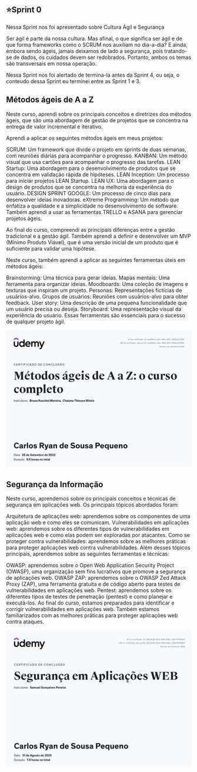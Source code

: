 ## ⭐Sprint 0

Nessa Sprint nos foi apresentado sobre Cultura Ágil e Segurança

Ser ágil é parte da nossa cultura. Mas afinal, o que significa ser ágil e de que forma frameworks como o SCRUM nos auxiliam no dia-a-dia? E ainda, embora sendo ágeis, jamais deixamos de lado a segurança, pois tratando-se de dados, os cuidados devem ser redobrados. Portanto, ambos os temas são transversais em nossa operação. 

Nessa Sprint nos foi alertado de termina-la antes da Sprint 4, ou seja, o conteudo dessa Sprint eu terminei entre as Sprint 1 e 3.

## Métodos ágeis de A a Z

Neste curso, aprendi sobre os principais conceitos e diretrizes dos métodos ágeis, que são uma abordagem de gestão de projetos que se concentra na entrega de valor incremental e iterativo.

Aprendi a aplicar os seguintes métodos ágeis em meus projetos:

SCRUM: Um framework que divide o projeto em sprints de duas semanas, com reuniões diárias para acompanhar o progresso.
KANBAN: Um método visual que usa cartões para acompanhar o progresso das tarefas.
LEAN Startup: Uma abordagem para o desenvolvimento de produtos que se concentra em validação rápida de hipóteses.
LEAN Inception: Um processo para iniciar projetos LEAN Startup.
LEAN UX: Uma abordagem para o design de produtos que se concentra na melhoria da experiência do usuário.
DESIGN SPRINT GOOGLE: Um processo de cinco dias para desenvolver ideias inovadoras.
eXtreme Programming: Um método que enfatiza a qualidade e a simplicidade no desenvolvimento de software.
Também aprendi a usar as ferramentas TRELLO e ASANA para gerenciar projetos ágeis.

Ao final do curso, compreendi as principais diferenças entre a gestão tradicional e a gestão ágil. Também aprendi a definir e desenvolver um MVP (Mínimo Produto Viável), que é uma versão inicial de um produto que é suficiente para validar uma hipótese.


Neste curso, também aprendi a aplicar as seguintes ferramentas úteis em métodos ágeis:

Brainstorming: Uma técnica para gerar ideias.
Mapas mentais: Uma ferramenta para organizar ideias.
Moodboards: Uma coleção de imagens e texturas que inspiram um projeto.
Personas: Representações fictícias de usuários-alvo.
Grupos de usuários: Reuniões com usuários-alvo para obter feedback.
User story: Uma descrição de uma pequena funcionalidade que um usuário precisa ou deseja.
Storyboard: Uma representação visual da experiência do usuário.
Essas ferramentas são essenciais para o sucesso de qualquer projeto ágil.

![Certificado](https://github.com/CarlosRyan07/Programa-Bolsas-CompassUOL/blob/52b3f8fb5e14d6c5241af5f04ee50b760b969e10/Sprint_0/Evidencias/Certificado_Metodologias_Ageis.png)

## Segurança da Informação

Neste curso, aprendemos sobre os principais conceitos e técnicas de segurança em aplicações web. Os principais tópicos abordados foram:

Arquitetura de aplicações web: aprendemos sobre os componentes de uma aplicação web e como eles se comunicam.
Vulnerabilidades em aplicações web: aprendemos sobre os diferentes tipos de vulnerabilidades em aplicações web e como elas podem ser exploradas por atacantes.
Como se proteger contra vulnerabilidades: aprendemos sobre as melhores práticas para proteger aplicações web contra vulnerabilidades.
Além desses tópicos principais, aprendemos sobre as seguintes ferramentas e técnicas:

OWASP: aprendemos sobre o Open Web Application Security Project (OWASP), uma organização sem fins lucrativos que promove a segurança de aplicações web.
OWASP ZAP: aprendemos sobre o OWASP Zed Attack Proxy (ZAP), uma ferramenta gratuita e de código aberto para testes de vulnerabilidades em aplicações web.
Pentest: aprendemos sobre os diferentes tipos de testes de penetração (pentest) e como planejar e executá-los.
Ao final do curso, estamos preparados para identificar e corrigir vulnerabilidades em aplicações web. Também estamos familiarizados com as melhores práticas para proteger aplicações web contra ataques.


![Certificado](https://github.com/CarlosRyan07/Programa-Bolsas-CompassUOL/blob/52b3f8fb5e14d6c5241af5f04ee50b760b969e10/Sprint_0/Evidencias/Certificado_Seguranca.png)